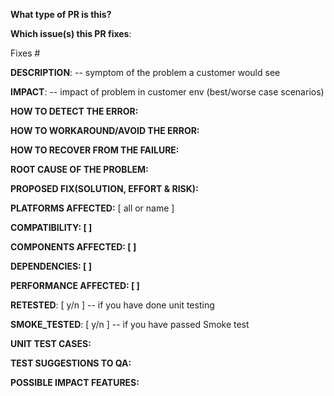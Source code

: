 **What type of PR is this?**

<!--
Add one of the following kinds:
/kind bug
/kind cleanup
/kind documentation
/kind feature
/kind design
-->

**Which issue(s) this PR fixes**:
<!--
*Automatically closes linked issue when PR is merged.
Usage: `Fixes <repo name>#<issue number>`, or `Fixes (paste link of issue)`.
-->
Fixes #

**DESCRIPTION**: -- symptom of the problem a customer would see

**IMPACT**: -- impact of problem in customer env (best/worse case scenarios)

**HOW TO DETECT THE ERROR:**

**HOW TO WORKAROUND/AVOID THE ERROR:**

**HOW TO RECOVER FROM THE FAILURE:**

**ROOT CAUSE OF THE PROBLEM:**




**PROPOSED FIX(SOLUTION, EFFORT & RISK):**


**PLATFORMS AFFECTED:** [ all or name ]

**COMPATIBILITY: [    ]**

**COMPONENTS AFFECTED: [    ]**

**DEPENDENCIES: [    ]**

**PERFORMANCE AFFECTED: [    ]**

**RETESTED**: [ y/n ] -- if you have done unit testing

**SMOKE_TESTED**: [ y/n ] -- if you have passed Smoke test

**UNIT TEST CASES:**

**TEST SUGGESTIONS TO QA:**

**POSSIBLE IMPACT FEATURES:**


```

